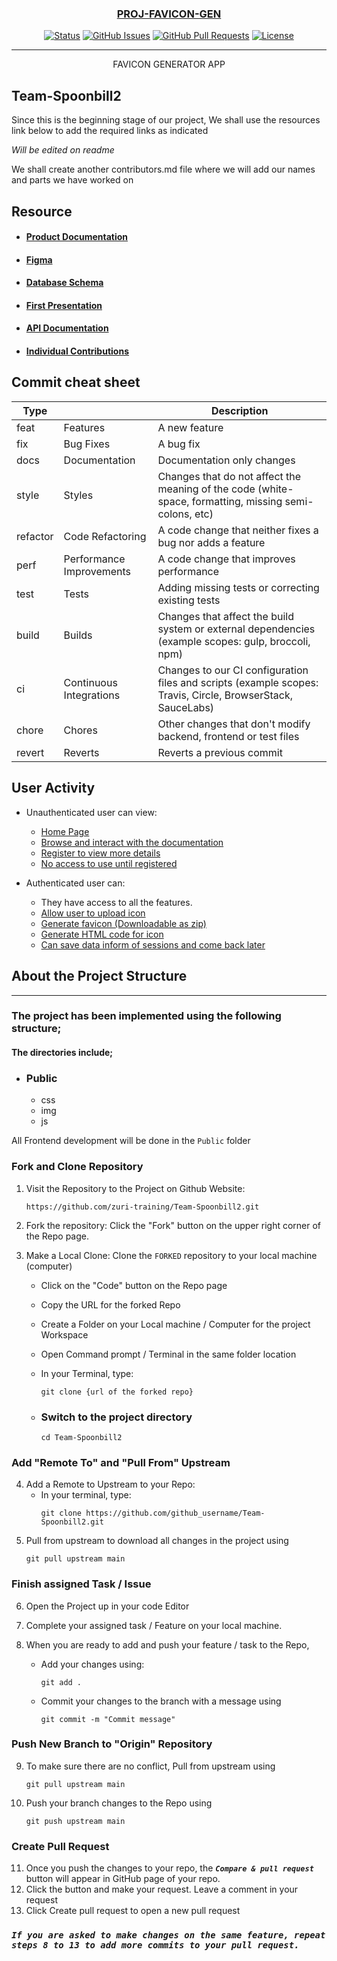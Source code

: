 <p align="center">
  <a href="" rel="noopener">
 <!-- <img src=""></a> -->
</p>
<h3 align="center">PROJ-FAVICON-GEN </h3>

<div align="center">


[![Status](https://img.shields.io/badge/status-active-success.svg)]()
[![GitHub Issues](https://img.shields.io/github/issues/kylelobo/The-Documentation-Compendium.svg)](https://github.com/kylelobo/The-Documentation-Compendium/issues)
[![GitHub Pull Requests](https://img.shields.io/github/issues-pr/kylelobo/The-Documentation-Compendium.svg)](https://github.com/kylelobo/The-Documentation-Compendium/pulls)
[![License](https://img.shields.io/badge/license-MIT-blue.svg)](LICENSE.md)

</div>

---

<p align="center"> FAVICON GENERATOR APP
    <br> 
</p>

## Team-Spoonbill2


Since this is the beginning stage of our project, We shall use the resources link below to add the required links as indicated

*Will be edited on readme*

We shall create another contributors.md file where we will add our names and parts we have worked on

## Resource

- #### [Product Documentation]()
- #### [Figma]()
- #### [Database Schema](https://docs.google.com/document/d/197wN1qM7LbAVs1OLCdQ7hApm6RNzywrUfZJNQKYKwHc/edit?usp=sharing)
- #### [First Presentation]()
- #### [API Documentation]()
- #### [Individual Contributions]()

## Commit cheat sheet

| Type     |                          | Description                                                                                                 |
|----------|--------------------------|-------------------------------------------------------------------------------------------------------------|
|   feat   | Features                 | A new feature                                                                                               |
|    fix   | Bug Fixes                | A bug fix                                                                                                   |
|   docs   | Documentation            | Documentation only changes                                                                                  |
|   style  | Styles                   | Changes that do not affect the meaning of the code (white-space, formatting, missing semi-colons, etc)      |
| refactor | Code Refactoring         | A code change that neither fixes a bug nor adds a feature                                                   |
|   perf   | Performance Improvements | A code change that improves performance                                                                     |
|   test   | Tests                    | Adding missing tests or correcting existing tests                                                           |
|   build  | Builds                   | Changes that affect the build system or external dependencies (example scopes: gulp, broccoli, npm)         |
|    ci    | Continuous Integrations  | Changes to our CI configuration files and scripts (example scopes: Travis, Circle, BrowserStack, SauceLabs) |
|   chore  | Chores                   | Other changes that don't modify backend, frontend or test files                                                           |
|  revert  | Reverts                  | Reverts a previous commit                                                                                   |




## User Activity

                                                           

- Unauthenticated user can view:

  - [Home Page]()
  - [Browse and interact with the documentation]()
  - [Register to view more details]()
  - [No access to use until registered]()

- Authenticated user can:
  - They have access to all the  features.
  - [Allow user to upload icon]()
  - [Generate favicon (Downloadable as zip)]()
  - [Generate HTML code for icon]()
  - [Can save data inform of sessions and come back later]()

## About the Project Structure
---
### The project has been implemented using the following structure;
#### The directories include;
- ### Public
    - css
    - img
    - js

All Frontend development will be done in the `Public` folder
### **Fork and Clone Repository**

1. Visit the Repository to the Project on Github Website: 

    ```
    https://github.com/zuri-training/Team-Spoonbill2.git
    ```
2. Fork the repository: Click the "Fork" button on the upper right corner of the Repo page.
3. Make a Local Clone: Clone the `FORKED` repository to your local machine (computer)

   - Click on the "Code" button on the Repo page
   - Copy the URL for the forked Repo 
   - Create a Folder on your Local machine / Computer for the project Workspace
   - Open Command prompt / Terminal in the same folder location
    - In your Terminal, type:
         ```
         git clone {url of the forked repo}
         ```
    - ### Switch to the project directory

        ```
        cd Team-Spoonbill2
        ```    
### **Add "Remote To" and "Pull From" Upstream**

4. Add a Remote to Upstream to your Repo:
   - In your terminal, type:
     ```
     git clone https://github.com/github_username/Team-Spoonbill2.git
     ```
5. Pull from upstream to download all changes in the project using 
    ```
    git pull upstream main
    ```

### **Finish assigned Task / Issue**

6. Open the Project up in your code Editor
7. Complete your assigned task / Feature on your local machine.

8. When you are ready to add and push your feature / task to the Repo,
   <!-- - Create a new branch with your feature / task name you are adding e.g "ft-Add new channel". To do this, type:
     `git checkout -b ft-Add new channel` -->
   - Add your changes using:
     ```
     git add .  
      ```
   - Commit your changes to the branch with a message using
     ```
     git commit -m "Commit message"
     ```

<!-- - _\* Note: if the Feature is a bug fix, use `bug:message` for your branch and commit message_ -->


### **Push New Branch to "Origin" Repository**

9. To make sure there are no conflict, Pull from upstream using 
    ```
    git pull upstream main
    ```
10. Push your branch changes to the Repo using
    ```
    git push upstream main
    ```

### **Create Pull Request**

11. Once you push the changes to your repo, the **_`Compare & pull request`_** button will appear in GitHub page of your repo.
12. Click the button and make your request. Leave a comment in your request
13. Click Create pull request to open a new pull request

### **_`If you are asked to make changes on the same feature, repeat steps 8 to 13 to add more commits to your pull request.`_**